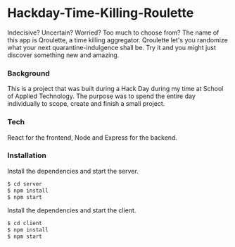 
# Hackday-Time-Killing-Roulette

Indecisive? Uncertain? Worried? Too much to choose from? The name of this app is Qroulette, a time killing aggregator. Qroulette let's you randomize what your next quarantine-indulgence shall be. Try it and you might just discover something new and amazing.

### Background
This is a project that was built during a Hack Day during my time at School of Applied Technology. 
The purpose was to spend the entire day individually to scope, create and finish a small project.


### Tech
React for the frontend, Node and Express for the backend.
### Installation


Install the dependencies and start the server.

```sh
$ cd server
$ npm install 
$ npm start
```

Install the dependencies and start the client.
```sh
$ cd client
$ npm install 
$ npm start
```
